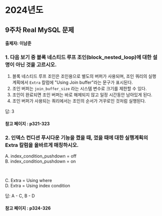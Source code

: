 # 2024년도
## 9주차 Real MySQL 문제
#### 출제자: 이남준

### 1. 다음 보기 중 블록 네스티드 루프 조인(block_nested_loop)에 대한 설명이 아닌 것을 고르시오.
1. 블록 네스티드 루프 조인은 조인용으로 별도의 버퍼가 사용되며, 조인 쿼리의 실행 계획에서 `Extra` 칼럼에 "Using Join buffer"라는 문구가 표시된다.
2. 조인 버퍼는 `join_buffer_size` 라는 시스템 변수로 크기를 제한할 수 있다.
3. 조인이 완료되면 조인 버퍼는 바로 해제되지 않고 일정 시간동안 남아있게 된다.
4. 조인 버퍼가 사용되는 쿼리에서는 조인의 순서가 거꾸로인 것처럼 실행된다.

답: 3

#### 참고 페이지 : p321-323


### 2. 인덱스 컨디션 푸시다운 기능을 켰을 때, 껐을 때에 대한 실행계획의 Extra 칼럼을 올바르게 매칭하시오.
A. index_condition_pushdown = off<br>
B. index_condition_pushdown = on

<br>

C. Extra = Using where<br>
D. Extra = Using index condition

답: A - C, B - D

#### 참고 페이지 : p324-326